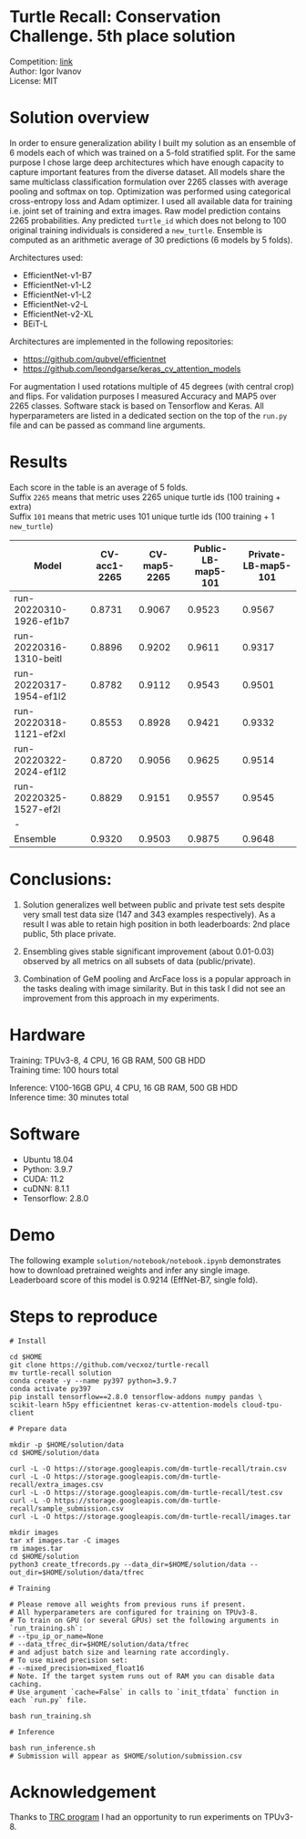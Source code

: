 Turtle Recall: Conservation Challenge. 5th place solution
=========================================================

Competition: [link](https://zindi.africa/competitions/turtle-recall-conservation-challenge)  
Author: Igor Ivanov  
License: MIT  


Solution overview
=================

In order to ensure generalization ability I built my solution as an ensemble
of 6 models each of which was trained on a 5-fold stratified split.
For the same purpose I chose large deep architectures which have 
enough capacity to capture important features from the diverse dataset.
All models share the same multiclass classification formulation over 2265 classes 
with average pooling and softmax on top. Optimization was performed using 
categorical cross-entropy loss and Adam optimizer.
I used all available data for training i.e. joint set of training and extra images.
Raw model prediction contains 2265 probabilities. Any predicted `turtle_id` 
which does not belong to 100 original training individuals is considered a `new_turtle`.
Ensemble is computed as an arithmetic average of 30 predictions (6 models by 5 folds).

Architectures used:
- EfficientNet-v1-B7
- EfficientNet-v1-L2
- EfficientNet-v1-L2
- EfficientNet-v2-L
- EfficientNet-v2-XL
- BEiT-L

Architectures are implemented in the following repositories:
- https://github.com/qubvel/efficientnet
- https://github.com/leondgarse/keras_cv_attention_models

For augmentation I used rotations multiple of 45 degrees (with central crop) and flips.
For validation purposes I measured Accuracy and MAP5 over 2265 classes.
Software stack is based on Tensorflow and Keras.
All hyperparameters are listed in a dedicated section on the top 
of the `run.py` file and can be passed as command line arguments.  


Results
=======

Each score in the table is an average of 5 folds.  
Suffix `2265` means that metric uses 2265 unique turtle ids (100 training + extra)  
Suffix `101` means that metric uses 101 unique turtle ids (100 training + 1 `new_turtle`)  

| Model                    | CV-acc1-2265 | CV-map5-2265 | Public-LB-map5-101 | Private-LB-map5-101  |
|--------------------------|--------------|--------------|--------------------|----------------------|
| run-20220310-1926-ef1b7  | 0.8731       | 0.9067       | 0.9523             | 0.9567               |
| run-20220316-1310-beitl  | 0.8896       | 0.9202       | 0.9611             | 0.9317               |
| run-20220317-1954-ef1l2  | 0.8782       | 0.9112       | 0.9543             | 0.9501               |
| run-20220318-1121-ef2xl  | 0.8553       | 0.8928       | 0.9421             | 0.9332               |
| run-20220322-2024-ef1l2  | 0.8720       | 0.9056       | 0.9625             | 0.9514               |
| run-20220325-1527-ef2l   | 0.8829       | 0.9151       | 0.9557             | 0.9545               |
| -                        |              |              |                    |                      |
| Ensemble                 | 0.9320       | 0.9503       | 0.9875             | 0.9648               |



Conclusions:
============

1) Solution generalizes well between public and private test sets
   despite very small test data size (147 and 343 examples respectively).
   As a result I was able to retain high position in both leaderboards:
   2nd place public, 5th place private.

2) Ensembling gives stable significant improvement (about 0.01-0.03) 
   observed by all metrics on all subsets of data (public/private).

3) Combination of GeM pooling and ArcFace loss is a popular approach in the tasks dealing with image similarity.
   But in this task I did not see an improvement from this approach in my experiments.


Hardware
========

Training: TPUv3-8, 4 CPU, 16 GB RAM, 500 GB HDD  
Training time: 100 hours total  

Inference: V100-16GB GPU, 4 CPU, 16 GB RAM, 500 GB HDD  
Inference time: 30 minutes total  


Software
========

- Ubuntu 18.04  
- Python: 3.9.7
- CUDA: 11.2
- cuDNN: 8.1.1
- Tensorflow: 2.8.0


Demo
====

The following example `solution/notebook/notebook.ipynb` demonstrates
how to download pretrained weights and infer any single image.
Leaderboard score of this model is 0.9214 (EffNet-B7, single fold).


Steps to reproduce
==================

```
# Install

cd $HOME
git clone https://github.com/vecxoz/turtle-recall
mv turtle-recall solution
conda create -y --name py397 python=3.9.7
conda activate py397
pip install tensorflow==2.8.0 tensorflow-addons numpy pandas \
scikit-learn h5py efficientnet keras-cv-attention-models cloud-tpu-client

# Prepare data

mkdir -p $HOME/solution/data
cd $HOME/solution/data

curl -L -O https://storage.googleapis.com/dm-turtle-recall/train.csv
curl -L -O https://storage.googleapis.com/dm-turtle-recall/extra_images.csv
curl -L -O https://storage.googleapis.com/dm-turtle-recall/test.csv
curl -L -O https://storage.googleapis.com/dm-turtle-recall/sample_submission.csv
curl -L -O https://storage.googleapis.com/dm-turtle-recall/images.tar

mkdir images
tar xf images.tar -C images
rm images.tar
cd $HOME/solution
python3 create_tfrecords.py --data_dir=$HOME/solution/data --out_dir=$HOME/solution/data/tfrec

# Training

# Please remove all weights from previous runs if present.
# All hyperparameters are configured for training on TPUv3-8.
# To train on GPU (or several GPUs) set the following arguments in `run_training.sh`:
# --tpu_ip_or_name=None
# --data_tfrec_dir=$HOME/solution/data/tfrec
# and adjust batch size and learning rate accordingly.
# To use mixed precision set:
# --mixed_precision=mixed_float16
# Note. If the target system runs out of RAM you can disable data caching.
# Use argument `cache=False` in calls to `init_tfdata` function in each `run.py` file.

bash run_training.sh

# Inference

bash run_inference.sh
# Submission will appear as $HOME/solution/submission.csv
```


Acknowledgement
===============

Thanks to [TRC program](https://sites.research.google/trc/about/) 
I had an opportunity to run experiments on TPUv3-8.

